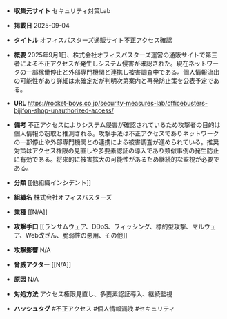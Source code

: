- **収集元サイト**
セキュリティ対策Lab

- **掲載日**
2025-09-04

- **タイトル**
オフィスバスターズ通販サイト不正アクセス確認

- **概要**
2025年9月1日、株式会社オフィスバスターズ運営の通販サイトで第三者による不正アクセスが発生しシステム侵害が確認された。現在ネットワークの一部稼働停止と外部専門機関と連携し被害調査中である。個人情報流出の可能性があり詳細は未確定だが判明次第案内と再発防止策を公表予定である。

- **URL**
https://rocket-boys.co.jp/security-measures-lab/officebusters-bijifon-shop-unauthorized-access/

- **備考**
不正アクセスによりシステム侵害が確認されているため攻撃者の目的は個人情報の窃取と推測される。攻撃手法は不正アクセスでありネットワークの一部停止や外部専門機関との連携による被害調査が進められている。推奨対策はアクセス権限の見直しや多要素認証の導入であり類似事例の発生防止に有効である。将来的に被害拡大の可能性があるため継続的な監視が必要である。

- **分類**
[[他組織インシデント]]

- **組織名**
株式会社オフィスバスターズ

- **業種**
[[N/A]]

- **攻撃手口**
[[ランサムウェア、DDoS、フィッシング、標的型攻撃、マルウェア、Web改ざん、脆弱性の悪用、その他]]

- **攻撃影響**
N/A

- **脅威アクター**
[[N/A]]

- **原因**
N/A

- **対処方法**
アクセス権限見直し、多要素認証導入、継続監視

- **ハッシュタグ**
#不正アクセス #個人情報漏洩 #セキュリティ
